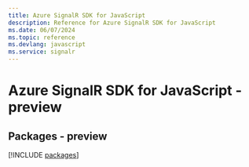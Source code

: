 ```yaml
---
title: Azure SignalR SDK for JavaScript
description: Reference for Azure SignalR SDK for JavaScript
ms.date: 06/07/2024
ms.topic: reference
ms.devlang: javascript
ms.service: signalr
---
```

# Azure SignalR SDK for JavaScript - preview
## Packages - preview
[!INCLUDE [packages](signalr-index.md)]